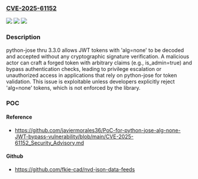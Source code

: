 ### [CVE-2025-61152](https://cve.mitre.org/cgi-bin/cvename.cgi?name=CVE-2025-61152)
![](https://img.shields.io/static/v1?label=Product&message=n%2Fa&color=blue)
![](https://img.shields.io/static/v1?label=Version&message=n%2Fa%20&color=brightgreen)
![](https://img.shields.io/static/v1?label=Vulnerability&message=n%2Fa&color=brightgreen)

### Description

python-jose thru 3.3.0 allows JWT tokens with 'alg=none' to be decoded and accepted without any cryptographic signature verification. A malicious actor can craft a forged token with arbitrary claims (e.g., is_admin=true) and bypass authentication checks, leading to privilege escalation or unauthorized access in applications that rely on python-jose for token validation. This issue is exploitable unless developers explicitly reject 'alg=none' tokens, which is not enforced by the library.

### POC

#### Reference
- https://github.com/javiermorales36/PoC-for-python-jose-alg-none-JWT-bypass-vulnerability/blob/main/CVE-2025-61152_Security_Advisory.md

#### Github
- https://github.com/fkie-cad/nvd-json-data-feeds

